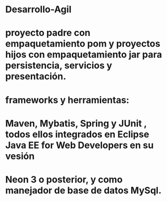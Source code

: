 # Desarrollo-Agil
# proyecto padre con empaquetamiento pom y proyectos hijos con empaquetamiento jar para persistencia, servicios y presentación.
# frameworks y herramientas:
# Maven, Mybatis, Spring y JUnit , todos ellos integrados en Eclipse Java EE for Web Developers en su vesión
# Neon 3 o posterior, y como manejador de base de datos MySql.
